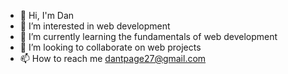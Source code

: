 - 👋 Hi, I'm Dan
- 👀 I’m interested in web development
- 🌱 I’m currently learning the fundamentals of web development
- 💞️ I’m looking to collaborate on web projects
- 📫 How to reach me dantpage27@gmail.com

<!---
dtp27/dtp27 is a ✨ special ✨ repository because its `README.md` (this file) appears on your GitHub profile.
You can click the Preview link to take a look at your changes.
--->
